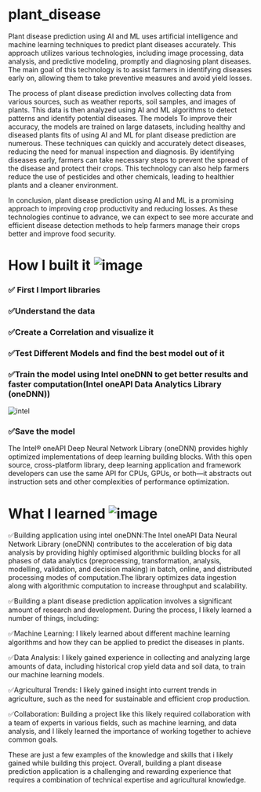 # plant_disease
Plant disease prediction using AI and ML uses artificial intelligence and machine learning techniques to predict plant diseases accurately. This approach utilizes various technologies, including image processing, data analysis, and predictive modeling, promptly and diagnosing plant diseases. The main goal of this technology is to assist farmers in identifying diseases early on, allowing them to take preventive measures and avoid yield losses.

The process of plant disease prediction involves collecting data from various sources, such as weather reports, soil samples, and images of plants. This data is then analyzed using AI and ML algorithms to detect patterns and identify potential diseases. The models To improve their accuracy, the models are trained on large datasets, including healthy and diseased plants fits of using AI and ML for plant disease prediction are numerous. These techniques can quickly and accurately detect diseases, reducing the need for manual inspection and diagnosis. By identifying diseases early, farmers can take necessary steps to prevent the spread of the disease and protect their crops. This technology can also help farmers reduce the use of pesticides and other chemicals, leading to healthier plants and a cleaner environment.

In conclusion, plant disease prediction using AI and ML is a promising approach to improving crop productivity and reducing losses. As these technologies continue to advance, we can expect to see more accurate and efficient disease detection methods to help farmers manage their crops better and improve food security.




# How I built it ![image](https://user-images.githubusercontent.com/72274851/218502434-f6e66043-0db0-4f85-b7f4-f33b2d33df1f.png)

### ✅ First I Import libraries

### ✅Understand the data

### ✅Create a Correlation and visualize it

### ✅Test Different Models and find the best model out of it

### ✅Train the model using Intel oneDNN to get better results and faster computation(Intel oneAPI Data Analytics Library (oneDNN))
![intel](https://user-images.githubusercontent.com/72274851/218504609-585bcebe-5101-4477-bdd2-3a1ba13a64a8.png)


### ✅Save the model
The Intel® oneAPI Deep Neural Network Library (oneDNN) provides highly optimized implementations of deep learning building blocks. With this open source, cross-platform library, deep learning application and framework developers can use the same API for CPUs, GPUs, or both—it abstracts out instruction sets and other complexities of performance optimization.

# What I learned ![image](https://user-images.githubusercontent.com/72274851/218499685-e8d445fc-e35e-4ab5-abc1-c32462592603.png)


✅Building application using intel oneDNN:The Intel oneAPI Data Neural Network Library (oneDNN) contributes to the acceleration of big data analysis by providing highly optimised algorithmic building blocks for all phases of data analytics (preprocessing, transformation, analysis, modelling, validation, and decision making) in batch, online, and distributed processing modes of computation.The library optimizes data ingestion along with algorithmic computation to increase throughput and scalability.

✅Building a plant disease prediction application involves a significant amount of research and development. During the process, I likely learned a number of things, including:

✅Machine Learning: I likely learned about different machine learning algorithms and how they can be applied to predict the diseases in plants.

✅Data Analysis: I likely gained experience in collecting and analyzing large amounts of data, including historical crop yield data and soil data, to train our machine learning models.

✅Agricultural Trends: I likely gained insight into current trends in agriculture, such as the need for sustainable and efficient crop production.

✅Collaboration: Building a project like this likely required collaboration with a team of experts in various fields, such as machine learning, and data analysis, and I likely learned the importance of working together to achieve common goals.

These are just a few examples of the knowledge and skills that i likely gained while building this project. 
Overall, building a plant disease prediction application is a challenging and rewarding experience that requires a combination of technical expertise and agricultural knowledge.
